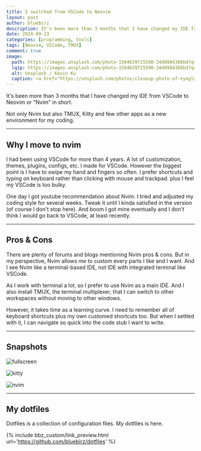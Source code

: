 ```yaml
---
title: I switched from VSCode to Neovim
layout: post
author: bluebirz
description: It's been more than 3 months that I have changed my IDE from VSCode to Neovim.
date: 2024-09-23
categories: [programming, tools]
tags: [Neovim, VSCode, TMUX]
comment: true
image:
  path: https://images.unsplash.com/photo-1504639725590-34d0984388bd?q=80&w=1974&auto=format&fit=crop&ixlib=rb-4.0.3&ixid=M3wxMjA3fDB8MHxwaG90by1wYWdlfHx8fGVufDB8fHx8fA%3D%3D
  lqip: https://images.unsplash.com/photo-1504639725590-34d0984388bd?q=10&w=1974&auto=format&fit=crop&ixlib=rb-4.0.3&ixid=M3wxMjA3fDB8MHxwaG90by1wYWdlfHx8fGVufDB8fHx8fA%3D%3D
  alt: Unsplash / Kevin Ku
  caption: <a href="https://unsplash.com/photos/closeup-photo-of-eyeglasses-w7ZyuGYNpRQ">Unsplash / Kevin Ku</a>
---
```


It's been more than 3 months that I have changed my IDE from VSCode to Neovim or "Nvim" in short.

Not only Nvim but also TMUX, Kitty and few other apps as a new environment for my coding.

---

## Why I move to nvim

I had been using VSCode for more than 4 years. A lot of customization, themes, plugins, configs, etc. I made for VSCode. However the biggest point is I have to swipe my hand and fingers so often. I prefer shortcuts and typing on keyboard rather than clicking with mouse and trackpad. plus I feel my VSCode is too bulky.

One day I got youtube recommendation about Nvim. I tried and adjusted my coding style for several weeks. Tweak it until I kinda satisfied in the version (of course I don't stop here). And boom I got mine eventually and I don't think I would go back to VSCode, at least recently.

---

## Pros & Cons

There are plenty of forums and blogs mentioning Nvim pros & cons. But in my perspective, Nvim allows me to custom every parts I like and I want. And I see Nvim like a terminal-based IDE, not IDE with integrated terminal like VSCode.

As I work with terminal a lot, so I prefer to use Nvim as a main IDE. And I also install TMUX, the terminal multiplexer, that I can switch to other workspaces without moving to other windows.

However, it takes time as a learning curve. I need to remember all of keyboard shortcuts plus my own customed shortcuts too. But when I settled with it, I can navigate so quick into the code stub I want to write.

---

## Snapshots

![fullscreen](https://bluebirzdotnet.s3.ap-southeast-1.amazonaws.com/dotfiles/fullscreen.png)

![kitty](https://bluebirzdotnet.s3.ap-southeast-1.amazonaws.com/dotfiles/kitty.png)

![nvim](https://bluebirzdotnet.s3.ap-southeast-1.amazonaws.com/dotfiles/nvim.png)

---

## My dotfiles

Dotfiles is a collection of configuration files. My dotfiles is here.

{% include bbz_custom/link_preview.html url='<https://github.com/bluebirz/dotfiles>' %}

